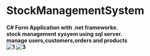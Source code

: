 # StockManagementSystem <b>
C# Form Application with .net frameworke.<br>
stock management sysyem using sql server.<br>
manage users,customers,orders and products<br>
![1](https://user-images.githubusercontent.com/108418308/210176848-a3ab1665-d4d3-4e53-9b4f-6da3daee8782.png)
![3](https://user-images.githubusercontent.com/108418308/210177011-15ec9c7a-7cfb-4b79-a1c9-b83f198171fb.png)
